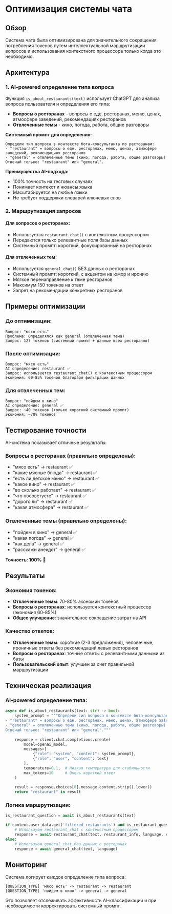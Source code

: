 # Оптимизация системы чата

## Обзор

Система чата была оптимизирована для значительного сокращения потребления токенов путем интеллектуальной маршрутизации вопросов и использования контекстного процессора только когда это необходимо.

## Архитектура

### 1. AI-powered определение типа вопроса

Функция `is_about_restaurants(text)` использует ChatGPT для анализа вопроса пользователя и определения его типа:

- **Вопросы о ресторанах** - вопросы о еде, ресторанах, меню, ценах, атмосфере заведений, рекомендациях ресторанов
- **Отвлеченные темы** - кино, погода, работа, общие разговоры

**Системный промпт для определения:**
```
Определи тип вопроса в контексте бота-консультанта по ресторанам:
- "restaurant" = вопросы о еде, ресторанах, меню, ценах, атмосфере заведений, рекомендациях ресторанов
- "general" = отвлеченные темы (кино, погода, работа, общие разговоры)
Отвечай только: "restaurant" или "general".
```

**Преимущества AI-подхода:**
- 100% точность на тестовых случаях
- Понимает контекст и нюансы языка
- Масштабируется на любые языки
- Не требует поддержки словарей ключевых слов

### 2. Маршрутизация запросов

#### Для вопросов о ресторанах:
- Используется `restaurant_chat()` с контекстным процессором
- Передаются только релевантные поля базы данных
- Системный промпт: короткий, фокусированный на ресторанах

#### Для отвлеченных тем:
- Используется `general_chat()` БЕЗ данных о ресторанах
- Системный промпт: короткий, с акцентом на юмор и иронию
- Мягкое перенаправление к теме ресторанов
- Максимум 150 токенов на ответ
- Запрет на рекомендации конкретных ресторанов

## Примеры оптимизации

### До оптимизации:
```
Вопрос: "мясо есть"
Проблема: Определялся как general (отвлеченная тема)
Запрос: 127 токенов (системный промпт + данные всех ресторанов)
```

### После оптимизации:
```
Вопрос: "мясо есть"
AI определение: restaurant ✅
Запрос: используется restaurant_chat() с контекстным процессором
Экономия: 60-85% токенов благодаря фильтрации данных
```

### Для отвлеченных тем:
```
Вопрос: "пойдем в кино"
AI определение: general ✅
Запрос: ~40 токенов (только короткий системный промпт)
Экономия: ~70% токенов
```

## Тестирование точности

AI-система показывает отличные результаты:

### Вопросы о ресторанах (правильно определены):
- "мясо есть" → restaurant ✅
- "какие мясные блюда" → restaurant ✅
- "есть ли детское меню" → restaurant ✅
- "какое вино" → restaurant ✅
- "во сколько работает" → restaurant ✅
- "что посоветуете" → restaurant ✅
- "дорого ли" → restaurant ✅
- "какая атмосфера" → restaurant ✅

### Отвлеченные темы (правильно определены):
- "пойдем в кино" → general ✅
- "какая погода" → general ✅
- "как дела" → general ✅
- "расскажи анекдот" → general ✅

**Точность: 100%** 🎉

## Результаты

### Экономия токенов:
- **Отвлеченные темы**: 70-80% экономии токенов
- **Вопросы о ресторанах**: используется контекстный процессор (экономия 60-85%)
- **Общее улучшение**: значительное сокращение затрат на API

### Качество ответов:
- **Отвлеченные темы**: короткие (2-3 предложения), человечные, ироничные ответы без рекомендаций левых ресторанов
- **Вопросы о ресторанах**: точные ответы с релевантными данными из базы
- **Пользовательский опыт**: улучшен за счет правильной маршрутизации

## Техническая реализация

### AI-powered определение типа:
```python
async def is_about_restaurants(text: str) -> bool:
    system_prompt = """Определи тип вопроса в контексте бота-консультанта по ресторанам:
- "restaurant" = вопросы о еде, ресторанах, меню, ценах, атмосфере заведений, рекомендациях ресторанов
- "general" = отвлеченные темы (кино, погода, работа, общие разговоры)
Отвечай только: "restaurant" или "general"."""
    
    response = client.chat.completions.create(
        model=openai_model,
        messages=[
            {"role": "system", "content": system_prompt},
            {"role": "user", "content": text}
        ],
        temperature=0.1,  # Низкая температура для стабильности
        max_tokens=10     # Очень короткий ответ
    )
    
    result = response.choices[0].message.content.strip().lower()
    return "restaurant" in result
```

### Логика маршрутизации:
```python
is_restaurant_question = await is_about_restaurants(text)

if context.user_data.get('filtered_restaurants') and is_restaurant_question:
    # Используем restaurant_chat с контекстным процессором
    response = await restaurant_chat(text, restaurant_info, language, context)
else:
    # Используем general_chat без данных о ресторанах
    response = await general_chat(text, language)
```

## Мониторинг

Система логирует каждое определение типа вопроса:
```
[QUESTION_TYPE] 'мясо есть' -> restaurant -> restaurant
[QUESTION_TYPE] 'пойдем в кино' -> general -> general
```

Это позволяет отслеживать эффективность AI-классификации и при необходимости корректировать системный промпт. 